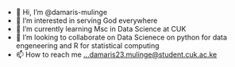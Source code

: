 - 👋 Hi, I’m @damaris-mulinge
- 👀 I’m interested in serving God everywhere
- 🌱 I’m currently learning Msc in Data Science at CUK
- 💞️ I’m looking to collaborate on Data Scienece on python for data engeneering and R for statistical computing
- 📫 How to reach me ...damaris23.mulinge@student.cuk.ac.ke

<!---
damaris-mulinge/damaris-mulinge is a ✨ special ✨ repository because its `README.md` (this file) appears on your GitHub profile.
You can click the Preview link to take a look at your changes.
--->
